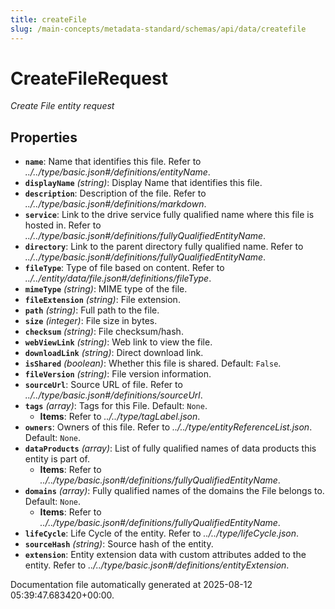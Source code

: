 ```yaml
---
title: createFile
slug: /main-concepts/metadata-standard/schemas/api/data/createfile
---
```


# CreateFileRequest

*Create File entity request*

## Properties

- **`name`**: Name that identifies this file. Refer to *../../type/basic.json#/definitions/entityName*.
- **`displayName`** *(string)*: Display Name that identifies this file.
- **`description`**: Description of the file. Refer to *../../type/basic.json#/definitions/markdown*.
- **`service`**: Link to the drive service fully qualified name where this file is hosted in. Refer to *../../type/basic.json#/definitions/fullyQualifiedEntityName*.
- **`directory`**: Link to the parent directory fully qualified name. Refer to *../../type/basic.json#/definitions/fullyQualifiedEntityName*.
- **`fileType`**: Type of file based on content. Refer to *../../entity/data/file.json#/definitions/fileType*.
- **`mimeType`** *(string)*: MIME type of the file.
- **`fileExtension`** *(string)*: File extension.
- **`path`** *(string)*: Full path to the file.
- **`size`** *(integer)*: File size in bytes.
- **`checksum`** *(string)*: File checksum/hash.
- **`webViewLink`** *(string)*: Web link to view the file.
- **`downloadLink`** *(string)*: Direct download link.
- **`isShared`** *(boolean)*: Whether this file is shared. Default: `False`.
- **`fileVersion`** *(string)*: File version information.
- **`sourceUrl`**: Source URL of file. Refer to *../../type/basic.json#/definitions/sourceUrl*.
- **`tags`** *(array)*: Tags for this File. Default: `None`.
  - **Items**: Refer to *../../type/tagLabel.json*.
- **`owners`**: Owners of this file. Refer to *../../type/entityReferenceList.json*. Default: `None`.
- **`dataProducts`** *(array)*: List of fully qualified names of data products this entity is part of.
  - **Items**: Refer to *../../type/basic.json#/definitions/fullyQualifiedEntityName*.
- **`domains`** *(array)*: Fully qualified names of the domains the File belongs to. Default: `None`.
  - **Items**: Refer to *../../type/basic.json#/definitions/fullyQualifiedEntityName*.
- **`lifeCycle`**: Life Cycle of the entity. Refer to *../../type/lifeCycle.json*.
- **`sourceHash`** *(string)*: Source hash of the entity.
- **`extension`**: Entity extension data with custom attributes added to the entity. Refer to *../../type/basic.json#/definitions/entityExtension*.


Documentation file automatically generated at 2025-08-12 05:39:47.683420+00:00.
